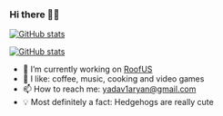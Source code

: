 ### Hi there 🙋🏽

[![GitHub stats](https://github-readme-stats.vercel.app/api?username=xKynn)](https://github.com/anuraghazra/github-readme-stats)

[![GitHub stats](https://github-readme-stats.vercel.app/api/top-langs?username=xKynn)](https://github.com/anuraghazra/github-readme-stats)


- 🔭 I’m currently working on [RoofUS](https://github.com/xKynn/RoofUS)
- 🤍 I like: coffee, music, cooking and video games
- 📫 How to reach me: [yadav1aryan@gmail.com](mailto:yadav1aryan@gmail.com)
- 💡 Most definitely a fact: Hedgehogs are really cute
